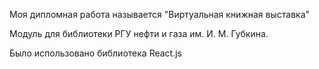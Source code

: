 Моя дипломная работа называется "Виртуальная книжная выставка" 

Модуль для библиотеки РГУ нефти и газа им. И. М. Губкина.

Было использовано библиотека React.js